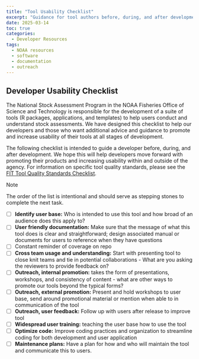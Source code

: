 ```yaml
---
title: "Tool Usability Checklist"
excerpt: "Guidance for tool authors before, during, and after development to help promote usability of their tool long term."
date: 2025-03-14
toc: true
categories:
  - Developer Resources
tags:
  - NOAA resources
  - software
  - documentation
  - outreach
---
```


## Developer Usability Checklist

The National Stock Assessment Program in the NOAA Fisheries Office of Science and 
Technology is responsible for the development of a suite of tools (R packages, 
applications, and templates) to help users conduct and understand stock 
assessments. We have designed this checklist to help our developers and those 
who want additional advice and guidance to promote and increase usability of 
their tools at all stages of development.

The following checklist is intended to guide a developer before, during, and 
after development. We hope this will help developers move forward with promoting 
their products and increasing usability within and outside of the agency. For 
information on specific tool quality standards, please see the [FIT Tool Quality 
Standards Checklist](https://noaa-fisheries-integrated-toolbox.github.io/resources/noaa%20fit/tool-quality-reviewer-checklists/). 

>[!Note]
> The order of the list is intentional and should serve as stepping stones to complete the next task.

- [ ] **Identify user base:** Who is intended to use this tool and how broad of an audience does this apply to?
- [ ] **User friendly documentation:** Make sure that the message of what this tool does is clear and straightforward; design associated manual or documents for users to reference when they have questions
- [ ] Constant reminder of coverage on repo
- [ ] **Cross team usage and understanding:** Start with presenting tool to close knit teams and tie in potential collaborations
      - What are you asking the reviewers to provide feedback on?
- [ ] **Outreach, internal promotion:** takes the form of presentations, workshops, and consistency of content - what are other ways to promote our tools beyond the typical forms?
- [ ] **Outreach, external promotion:** Present and hold workshops to user base, send around promotional material or mention when able to in communication of the tool
- [ ] **Outreach, user feedback:** Follow up with users after release to improve tool
- [ ] **Widespread user training:** teaching the user base how to use the tool
- [ ] **Optimize code:** Improve coding practices and organization to streamline coding for both development and user application
- [ ] **Maintenance plans:** Have a plan for how and who will maintain the tool and communicate this to users.
